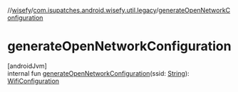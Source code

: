 //[wisefy](../../index.md)/[com.isupatches.android.wisefy.util.legacy](index.md)/[generateOpenNetworkConfiguration](generate-open-network-configuration.md)

# generateOpenNetworkConfiguration

[androidJvm]\
internal fun [generateOpenNetworkConfiguration](generate-open-network-configuration.md)(ssid: [String](https://kotlinlang.org/api/latest/jvm/stdlib/kotlin/-string/index.html)): [WifiConfiguration](https://developer.android.com/reference/kotlin/android/net/wifi/WifiConfiguration.html)
